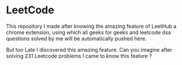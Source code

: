 # LeetCode
This repository I made after knowing the amazing feature of LeetHub a chrome extension, using which all geeks for geeks and leetcode dsa questions solved by me will be automatically pushed here.

But too Late I discovered this amazing feature. Can you imagine after solving 231 Leetcode problems I came to know this feature ?



